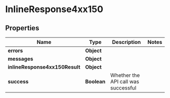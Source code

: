 # InlineResponse4xx150

## Properties
Name | Type | Description | Notes
------------ | ------------- | ------------- | -------------
**errors** | **Object** |  | 
**messages** | **Object** |  | 
**inlineResponse4xx150Result** | **Object** |  | 
**success** | **Boolean** | Whether the API call was successful | 
